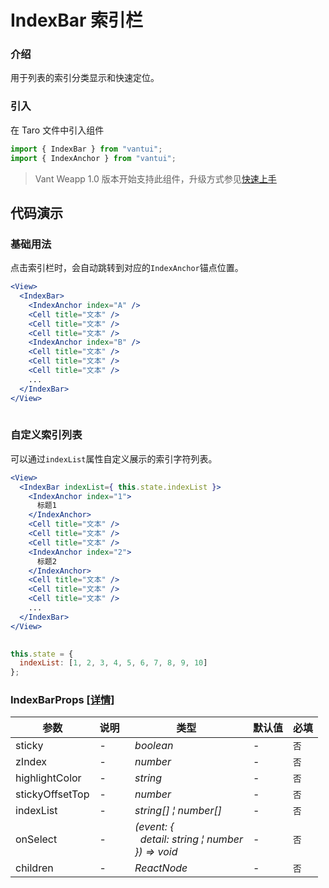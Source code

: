 # IndexBar 索引栏

### 介绍

用于列表的索引分类显示和快速定位。

### 引入

在 Taro 文件中引入组件

```js
import { IndexBar } from "vantui";
import { IndexAnchor } from "vantui"; 
```

> Vant Weapp 1.0 版本开始支持此组件，升级方式参见[快速上手](#/quickstart)

## 代码演示

### 基础用法

点击索引栏时，会自动跳转到对应的`IndexAnchor`锚点位置。

```jsx
<View>
  <IndexBar>
    <IndexAnchor index="A" />
    <Cell title="文本" />
    <Cell title="文本" />
    <Cell title="文本" />
    <IndexAnchor index="B" />
    <Cell title="文本" />
    <Cell title="文本" />
    <Cell title="文本" />
    ...
  </IndexBar>
</View>
 
```

### 自定义索引列表

可以通过`indexList`属性自定义展示的索引字符列表。

```jsx
<View>
  <IndexBar indexList={ this.state.indexList }>
    <IndexAnchor index="1">
      标题1
    </IndexAnchor>
    <Cell title="文本" />
    <Cell title="文本" />
    <Cell title="文本" />
    <IndexAnchor index="2">
      标题2
    </IndexAnchor>
    <Cell title="文本" />
    <Cell title="文本" />
    <Cell title="文本" />
    ...
  </IndexBar>
</View>
 
```

```js
this.state = {
  indexList: [1, 2, 3, 4, 5, 6, 7, 8, 9, 10]
}; 
```
### IndexBarProps [[详情]](https://github.com/AntmJS/vantui/tree/main/packages/vantui/types/index-bar.d.ts)   
| 参数 | 说明 | 类型 | 默认值 | 必填 |
| --- | --- | --- | --- | --- |
| sticky | - | _&nbsp;&nbsp;boolean<br/>_ | - | `否` |
| zIndex | - | _&nbsp;&nbsp;number<br/>_ | - | `否` |
| highlightColor | - | _&nbsp;&nbsp;string<br/>_ | - | `否` |
| stickyOffsetTop | - | _&nbsp;&nbsp;number<br/>_ | - | `否` |
| indexList | - | _&nbsp;&nbsp;string[]&nbsp;&brvbar;&nbsp;number[]<br/>_ | - | `否` |
| onSelect | - | _&nbsp;&nbsp;(event:&nbsp;{<br/>&nbsp;&nbsp;&nbsp;&nbsp;detail:&nbsp;string&nbsp;&brvbar;&nbsp;number<br/>&nbsp;&nbsp;})&nbsp;=>&nbsp;void<br/>_ | - | `否` |
| children | - | _&nbsp;&nbsp;ReactNode<br/>_ | - | `否` |

